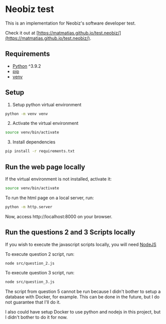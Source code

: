 # Neobiz test
This is an implementation for Neobiz's software developer test.

Check it out at [https://matmatias.github.io/test.neobiz/](https://matmatias.github.io/test.neobiz/).

## Requirements
- [Python](https://www.python.org/) ^3.9.2
- [pip](https://pip.pypa.io/en/stable/)
- [venv](https://docs.python.org/pt-br/3/library/venv.html)

## Setup
1. Setup python virtual environment
```bash
python -m venv venv
```

2. Activate the virtual environment
```bash
source venv/bin/activate
```

3. Install dependencies
```bash
pip install -r requirements.txt
```

## Run the web page locally
If the virtual environment is not installed, activate it:
```bash
source venv/bin/activate
```

To run the html page on a local server, run:
```bash
python -m http.server
```

Now, access http://localhost:8000 on your browser.

## Run the questions 2 and 3 Scripts locally
If you wish to execute the javascript scripts locally, you will need [NodeJS](https://nodejs.org/en)

To execute question 2 script, run:
```bash
node src/question_2.js
```

To execute question 3 script, run:
```bash
node src/question_3.js
```

The script from question 5 cannot be run because I didn't bother to setup a database with Docker, for example. This can be done in the future, but I do not guarantee that I'll do it.

I also could have setup Docker to use python and nodejs in this project, but I didn't bother to do it for now.
